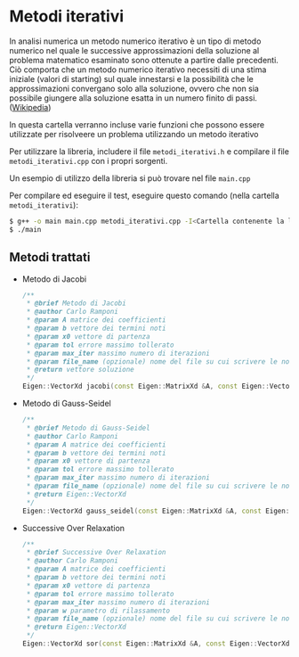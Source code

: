 # Metodi iterativi

In analisi numerica un metodo numerico iterativo è un tipo di metodo numerico nel quale le successive approssimazioni della soluzione al problema matematico esaminato sono ottenute a partire dalle precedenti. Ciò comporta che un metodo numerico iterativo necessiti di una stima iniziale (valori di starting) sul quale innestarsi e la possibilità che le approssimazioni convergano solo alla soluzione, ovvero che non sia possibile giungere alla soluzione esatta in un numero finito di passi. ([Wikipedia](https://it.wikipedia.org/wiki/Metodo_iterativo))

In questa cartella verranno incluse varie funzioni che possono essere utilizzate per risolveere un problema utilizzando un metodo iterativo

Per utilizzare la libreria, includere il file `metodi_iterativi.h` e compilare il file `metodi_iterativi.cpp` con i propri sorgenti.

Un esempio di utilizzo della libreria si può trovare nel file `main.cpp`

Per compilare ed eseguire il test, eseguire questo comando (nella cartella `metodi_iterativi`):
```bash
$ g++ -o main main.cpp metodi_iterativi.cpp -I<Cartella contenente la libreria Eigen>
$ ./main
```

## Metodi trattati

- Metodo di Jacobi

  ```C++
  /**
   * @brief Metodo di Jacobi
   * @author Carlo Ramponi
   * @param A matrice dei coefficienti
   * @param b vettore dei termini noti
   * @param x0 vettore di partenza
   * @param tol errore massimo tollerato
   * @param max_iter massimo numero di iterazioni
   * @param file_name (opzionale) nome del file su cui scrivere le norme intermedie (per Gnuplot)
   * @return vettore soluzione
   */
  Eigen::VectorXd jacobi(const Eigen::MatrixXd &A, const Eigen::VectorXd &b, const Eigen::VectorXd &x0, double tol, int max_iter, const std::string &file_name = "");
  ```

- Metodo di Gauss-Seidel

  ```C++
  /**
   * @brief Metodo di Gauss-Seidel
   * @author Carlo Ramponi
   * @param A matrice dei coefficienti
   * @param b vettore dei termini noti
   * @param x0 vettore di partenza
   * @param tol errore massimo tollerato
   * @param max_iter massimo numero di iterazioni
   * @param file_name (opzionale) nome del file su cui scrivere le norme intermedie (per Gnuplot)
   * @return Eigen::VectorXd 
   */
  Eigen::VectorXd gauss_seidel(const Eigen::MatrixXd &A, const Eigen::VectorXd &b, const Eigen::VectorXd &x0, double tol, int max_iter, const std::string &file_name = "");
  ```

- Successive Over Relaxation
  ```C++
  /**
   * @brief Successive Over Relaxation
   * @author Carlo Ramponi
   * @param A matrice dei coefficienti
   * @param b vettore dei termini noti
   * @param x0 vettore di partenza
   * @param tol errore massimo tollerato
   * @param max_iter massimo numero di iterazioni
   * @param w parametro di rilassamento
   * @param file_name (opzionale) nome del file su cui scrivere le norme intermedie (per Gnuplot)
   * @return Eigen::VectorXd 
   */
  Eigen::VectorXd sor(const Eigen::MatrixXd &A, const Eigen::VectorXd &b, const Eigen::VectorXd &x0, double tol, int max_iter, double w, const std::string &file_name = "");
  ```
